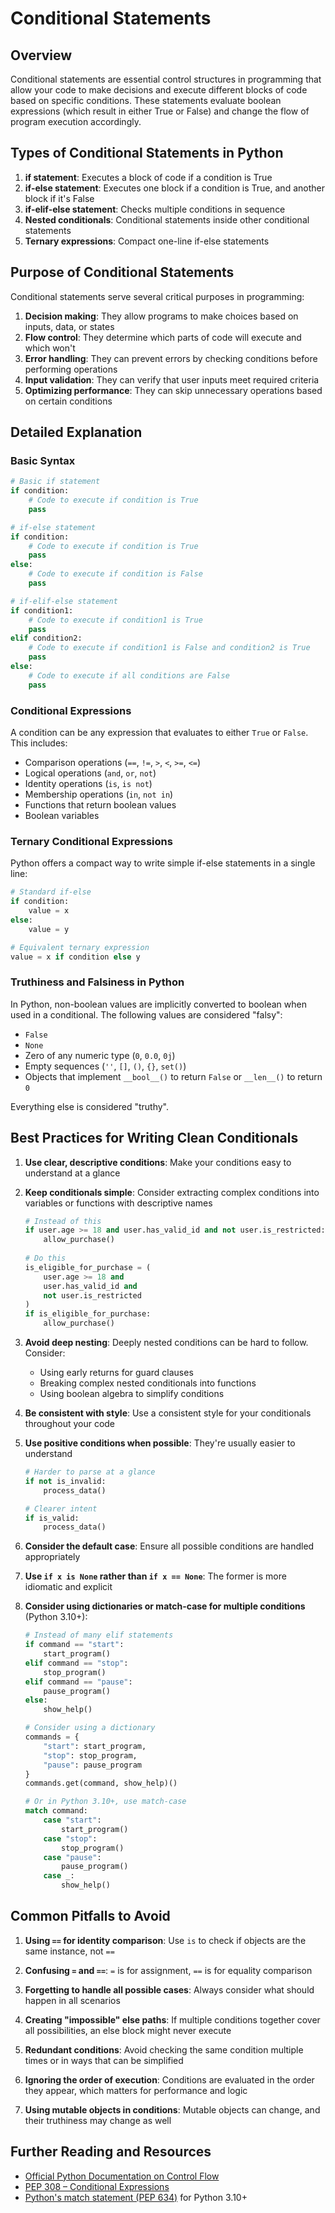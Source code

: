 # Conditional Statements

## Overview

Conditional statements are essential control structures in programming that allow your code to make decisions and execute different blocks of code based on specific conditions. These statements evaluate boolean expressions (which result in either True or False) and change the flow of program execution accordingly.

## Types of Conditional Statements in Python

1. **if statement**: Executes a block of code if a condition is True
2. **if-else statement**: Executes one block if a condition is True, and another block if it's False
3. **if-elif-else statement**: Checks multiple conditions in sequence
4. **Nested conditionals**: Conditional statements inside other conditional statements
5. **Ternary expressions**: Compact one-line if-else statements

## Purpose of Conditional Statements

Conditional statements serve several critical purposes in programming:

1. **Decision making**: They allow programs to make choices based on inputs, data, or states
2. **Flow control**: They determine which parts of code will execute and which won't
3. **Error handling**: They can prevent errors by checking conditions before performing operations
4. **Input validation**: They can verify that user inputs meet required criteria
5. **Optimizing performance**: They can skip unnecessary operations based on certain conditions

## Detailed Explanation

### Basic Syntax

```python
# Basic if statement
if condition:
    # Code to execute if condition is True
    pass

# if-else statement
if condition:
    # Code to execute if condition is True
    pass
else:
    # Code to execute if condition is False
    pass

# if-elif-else statement
if condition1:
    # Code to execute if condition1 is True
    pass
elif condition2:
    # Code to execute if condition1 is False and condition2 is True
    pass
else:
    # Code to execute if all conditions are False
    pass
```

### Conditional Expressions

A condition can be any expression that evaluates to either `True` or `False`. This includes:

- Comparison operations (`==`, `!=`, `>`, `<`, `>=`, `<=`)
- Logical operations (`and`, `or`, `not`)
- Identity operations (`is`, `is not`)
- Membership operations (`in`, `not in`)
- Functions that return boolean values
- Boolean variables

### Ternary Conditional Expressions

Python offers a compact way to write simple if-else statements in a single line:

```python
# Standard if-else
if condition:
    value = x
else:
    value = y

# Equivalent ternary expression
value = x if condition else y
```

### Truthiness and Falsiness in Python

In Python, non-boolean values are implicitly converted to boolean when used in a conditional. The following values are considered "falsy":

- `False`
- `None`
- Zero of any numeric type (`0`, `0.0`, `0j`)
- Empty sequences (`''`, `[]`, `()`, `{}`, `set()`)
- Objects that implement `__bool__()` to return `False` or `__len__()` to return `0`

Everything else is considered "truthy".

## Best Practices for Writing Clean Conditionals

1. **Use clear, descriptive conditions**: Make your conditions easy to understand at a glance

2. **Keep conditionals simple**: Consider extracting complex conditions into variables or functions with descriptive names

   ```python
   # Instead of this
   if user.age >= 18 and user.has_valid_id and not user.is_restricted:
       allow_purchase()
       
   # Do this
   is_eligible_for_purchase = (
       user.age >= 18 and 
       user.has_valid_id and 
       not user.is_restricted
   )
   if is_eligible_for_purchase:
       allow_purchase()
   ```

3. **Avoid deep nesting**: Deeply nested conditions can be hard to follow. Consider:
   - Using early returns for guard clauses
   - Breaking complex nested conditionals into functions
   - Using boolean algebra to simplify conditions

4. **Be consistent with style**: Use a consistent style for your conditionals throughout your code

5. **Use positive conditions when possible**: They're usually easier to understand
   ```python
   # Harder to parse at a glance
   if not is_invalid:
       process_data()
   
   # Clearer intent
   if is_valid:
       process_data()
   ```

6. **Consider the default case**: Ensure all possible conditions are handled appropriately

7. **Use `if x is None` rather than `if x == None`**: The former is more idiomatic and explicit

8. **Consider using dictionaries or match-case for multiple conditions** (Python 3.10+):
   ```python
   # Instead of many elif statements
   if command == "start":
       start_program()
   elif command == "stop":
       stop_program()
   elif command == "pause":
       pause_program()
   else:
       show_help()
   
   # Consider using a dictionary
   commands = {
       "start": start_program,
       "stop": stop_program,
       "pause": pause_program
   }
   commands.get(command, show_help)()
   
   # Or in Python 3.10+, use match-case
   match command:
       case "start":
           start_program()
       case "stop":
           stop_program()
       case "pause":
           pause_program()
       case _:
           show_help()
   ```

## Common Pitfalls to Avoid

1. **Using `==` for identity comparison**: Use `is` to check if objects are the same instance, not `==`

2. **Confusing `=` and `==`**: `=` is for assignment, `==` is for equality comparison

3. **Forgetting to handle all possible cases**: Always consider what should happen in all scenarios

4. **Creating "impossible" else paths**: If multiple conditions together cover all possibilities, an else block might never execute

5. **Redundant conditions**: Avoid checking the same condition multiple times or in ways that can be simplified

6. **Ignoring the order of execution**: Conditions are evaluated in the order they appear, which matters for performance and logic

7. **Using mutable objects in conditions**: Mutable objects can change, and their truthiness may change as well

## Further Reading and Resources

- [Official Python Documentation on Control Flow](https://docs.python.org/3/tutorial/controlflow.html)
- [PEP 308 – Conditional Expressions](https://peps.python.org/pep-0308/)
- [Python's match statement (PEP 634)](https://peps.python.org/pep-0634/) for Python 3.10+ 
